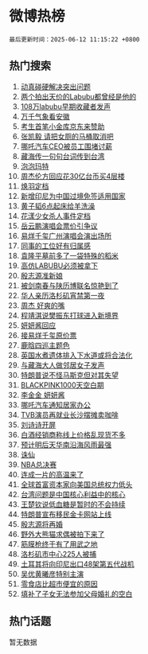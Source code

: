 # 微博热榜

`最后更新时间：2025-06-12 11:15:22 +0800`

## 热门搜索

1. [动真碰硬解决突出问题](https://m.weibo.cn/search?containerid=100103type%3D1%26t%3D10%26q%3D%23%E5%8A%A8%E7%9C%9F%E7%A2%B0%E7%A1%AC%E8%A7%A3%E5%86%B3%E7%AA%81%E5%87%BA%E9%97%AE%E9%A2%98%23&stream_entry_id=51&isnewpage=1&extparam=seat%3D1%26dgr%3D0%26filter_type%3Drealtimehot%26stream_entry_id%3D51%26c_type%3D51%26pos%3D0%26cate%3D10103%26q%3D%2523%25E5%258A%25A8%25E7%259C%259F%25E7%25A2%25B0%25E7%25A1%25AC%25E8%25A7%25A3%25E5%2586%25B3%25E7%25AA%2581%25E5%2587%25BA%25E9%2597%25AE%25E9%25A2%2598%2523%26display_time%3D1749698121%26pre_seqid%3D17496981211720056606)
1. [两个拍出天价的Labubu都曾经是他的](https://m.weibo.cn/search?containerid=100103type%3D1%26t%3D10%26q%3D%23%E4%B8%A4%E4%B8%AA%E6%8B%8D%E5%87%BA%E5%A4%A9%E4%BB%B7%E7%9A%84Labubu%E9%83%BD%E6%9B%BE%E7%BB%8F%E6%98%AF%E4%BB%96%E7%9A%84%23&stream_entry_id=31&isnewpage=1&extparam=seat%3D1%26dgr%3D0%26filter_type%3Drealtimehot%26c_type%3D31%26flag%3D2%26lcate%3D5001%26stream_entry_id%3D31%26pos%3D0%26realpos%3D1%26band_rank%3D1%26cate%3D5001%26q%3D%2523%25E4%25B8%25A4%25E4%25B8%25AA%25E6%258B%258D%25E5%2587%25BA%25E5%25A4%25A9%25E4%25BB%25B7%25E7%259A%2584Labubu%25E9%2583%25BD%25E6%259B%25BE%25E7%25BB%258F%25E6%2598%25AF%25E4%25BB%2596%25E7%259A%2584%2523%26display_time%3D1749698121%26pre_seqid%3D17496981211720056606)
1. [108万labubu早期收藏者发声](https://m.weibo.cn/search?containerid=100103type%3D1%26t%3D10%26q%3D%23108%E4%B8%87labubu%E6%97%A9%E6%9C%9F%E6%94%B6%E8%97%8F%E8%80%85%E5%8F%91%E5%A3%B0%23&stream_entry_id=31&isnewpage=1&extparam=seat%3D1%26dgr%3D0%26filter_type%3Drealtimehot%26c_type%3D31%26flag%3D0%26lcate%3D5001%26stream_entry_id%3D31%26pos%3D1%26realpos%3D2%26band_rank%3D2%26cate%3D5001%26q%3D%2523108%25E4%25B8%2587labubu%25E6%2597%25A9%25E6%259C%259F%25E6%2594%25B6%25E8%2597%258F%25E8%2580%2585%25E5%258F%2591%25E5%25A3%25B0%2523%26display_time%3D1749698121%26pre_seqid%3D17496981211720056606)
1. [万千气象看安徽](https://m.weibo.cn/search?containerid=100103type%3D1%26t%3D10%26q%3D%23%E4%B8%87%E5%8D%83%E6%B0%94%E8%B1%A1%E7%9C%8B%E5%AE%89%E5%BE%BD%23&stream_entry_id=31&isnewpage=1&extparam=seat%3D1%26dgr%3D0%26filter_type%3Drealtimehot%26c_type%3D31%26flag%3D0%26lcate%3D5001%26stream_entry_id%3D31%26pos%3D2%26realpos%3D3%26band_rank%3D3%26cate%3D5001%26q%3D%2523%25E4%25B8%2587%25E5%258D%2583%25E6%25B0%2594%25E8%25B1%25A1%25E7%259C%258B%25E5%25AE%2589%25E5%25BE%25BD%2523%26display_time%3D1749698121%26pre_seqid%3D17496981211720056606)
1. [考生首笔小金库京东来赞助](https://m.weibo.cn/search?containerid=100103type%3D1%26t%3D10%26q%3D%23%E8%80%83%E7%94%9F%E9%A6%96%E7%AC%94%E5%B0%8F%E9%87%91%E5%BA%93%E4%BA%AC%E4%B8%9C%E6%9D%A5%E8%B5%9E%E5%8A%A9%23&stream_entry_id=31&isnewpage=1&extparam=seat%3D1%26is_ad_pos%3D1%26filter_type%3Drealtimehot%26adid%3D289640%26pos%3D3%26cate%3D5001%26lcate%3D5001%26stream_entry_id%3D31%26dgr%3D0%26c_type%3D31%26band_rank%3D4%26topic_ad%3D1%26q%3D%2523%25E8%2580%2583%25E7%2594%259F%25E9%25A6%2596%25E7%25AC%2594%25E5%25B0%258F%25E9%2587%2591%25E5%25BA%2593%25E4%25BA%25AC%25E4%25B8%259C%25E6%259D%25A5%25E8%25B5%259E%25E5%258A%25A9%2523%26display_time%3D1749698121%26pre_seqid%3D17496981211720056606)
1. [张凯毅 请把女厕的马桶取消吧](https://m.weibo.cn/search?containerid=100103type%3D1%26t%3D10%26q%3D%E5%BC%A0%E5%87%AF%E6%AF%85+%E8%AF%B7%E6%8A%8A%E5%A5%B3%E5%8E%95%E7%9A%84%E9%A9%AC%E6%A1%B6%E5%8F%96%E6%B6%88%E5%90%A7&stream_entry_id=31&isnewpage=1&extparam=seat%3D1%26dgr%3D0%26filter_type%3Drealtimehot%26c_type%3D31%26flag%3D1%26lcate%3D5001%26stream_entry_id%3D31%26pos%3D4%26realpos%3D4%26band_rank%3D4%26cate%3D5001%26q%3D%25E5%25BC%25A0%25E5%2587%25AF%25E6%25AF%2585%2520%25E8%25AF%25B7%25E6%258A%258A%25E5%25A5%25B3%25E5%258E%2595%25E7%259A%2584%25E9%25A9%25AC%25E6%25A1%25B6%25E5%258F%2596%25E6%25B6%2588%25E5%2590%25A7%26display_time%3D1749698121%26pre_seqid%3D17496981211720056606)
1. [哪吒汽车CEO被员工围堵讨薪](https://m.weibo.cn/search?containerid=100103type%3D1%26t%3D10%26q%3D%23%E5%93%AA%E5%90%92%E6%B1%BD%E8%BD%A6CEO%E8%A2%AB%E5%91%98%E5%B7%A5%E5%9B%B4%E5%A0%B5%E8%AE%A8%E8%96%AA%23&stream_entry_id=31&isnewpage=1&extparam=seat%3D1%26dgr%3D0%26filter_type%3Drealtimehot%26c_type%3D31%26flag%3D1%26lcate%3D5001%26stream_entry_id%3D31%26pos%3D5%26realpos%3D5%26band_rank%3D5%26cate%3D5001%26q%3D%2523%25E5%2593%25AA%25E5%2590%2592%25E6%25B1%25BD%25E8%25BD%25A6CEO%25E8%25A2%25AB%25E5%2591%2598%25E5%25B7%25A5%25E5%259B%25B4%25E5%25A0%25B5%25E8%25AE%25A8%25E8%2596%25AA%2523%26display_time%3D1749698121%26pre_seqid%3D17496981211720056606)
1. [藏海传一句句台词传到台湾](https://m.weibo.cn/search?containerid=100103type%3D1%26t%3D10%26q%3D%23%E8%97%8F%E6%B5%B7%E4%BC%A0%E4%B8%80%E5%8F%A5%E5%8F%A5%E5%8F%B0%E8%AF%8D%E4%BC%A0%E5%88%B0%E5%8F%B0%E6%B9%BE%23&stream_entry_id=31&isnewpage=1&extparam=seat%3D1%26dgr%3D0%26filter_type%3Drealtimehot%26c_type%3D31%26flag%3D1%26lcate%3D5001%26stream_entry_id%3D31%26pos%3D6%26realpos%3D6%26band_rank%3D6%26cate%3D5001%26q%3D%2523%25E8%2597%258F%25E6%25B5%25B7%25E4%25BC%25A0%25E4%25B8%2580%25E5%258F%25A5%25E5%258F%25A5%25E5%258F%25B0%25E8%25AF%258D%25E4%25BC%25A0%25E5%2588%25B0%25E5%258F%25B0%25E6%25B9%25BE%2523%26display_time%3D1749698121%26pre_seqid%3D17496981211720056606)
1. [泡泡玛特](https://m.weibo.cn/search?containerid=100103type%3D1%26t%3D10%26q%3D%E6%B3%A1%E6%B3%A1%E7%8E%9B%E7%89%B9&stream_entry_id=31&isnewpage=1&extparam=seat%3D1%26dgr%3D0%26filter_type%3Drealtimehot%26c_type%3D31%26flag%3D1%26lcate%3D5001%26stream_entry_id%3D31%26pos%3D7%26realpos%3D7%26band_rank%3D7%26cate%3D5001%26q%3D%25E6%25B3%25A1%25E6%25B3%25A1%25E7%258E%259B%25E7%2589%25B9%26display_time%3D1749698121%26pre_seqid%3D17496981211720056606)
1. [周杰伦方回应花30亿台币买4层楼](https://m.weibo.cn/search?containerid=100103type%3D1%26t%3D10%26q%3D%23%E5%91%A8%E6%9D%B0%E4%BC%A6%E6%96%B9%E5%9B%9E%E5%BA%94%E8%8A%B130%E4%BA%BF%E5%8F%B0%E5%B8%81%E4%B9%B04%E5%B1%82%E6%A5%BC%23&stream_entry_id=31&isnewpage=1&extparam=seat%3D1%26dgr%3D0%26filter_type%3Drealtimehot%26c_type%3D31%26flag%3D1%26lcate%3D5001%26stream_entry_id%3D31%26pos%3D8%26realpos%3D8%26band_rank%3D8%26cate%3D5001%26q%3D%2523%25E5%2591%25A8%25E6%259D%25B0%25E4%25BC%25A6%25E6%2596%25B9%25E5%259B%259E%25E5%25BA%2594%25E8%258A%25B130%25E4%25BA%25BF%25E5%258F%25B0%25E5%25B8%2581%25E4%25B9%25B04%25E5%25B1%2582%25E6%25A5%25BC%2523%26display_time%3D1749698121%26pre_seqid%3D17496981211720056606)
1. [焕羽定档](https://m.weibo.cn/search?containerid=100103type%3D1%26t%3D10%26q%3D%23%E7%84%95%E7%BE%BD%E5%AE%9A%E6%A1%A3%23&stream_entry_id=31&isnewpage=1&extparam=seat%3D1%26dgr%3D0%26filter_type%3Drealtimehot%26c_type%3D31%26flag%3D1%26lcate%3D5001%26stream_entry_id%3D31%26pos%3D9%26realpos%3D9%26band_rank%3D9%26cate%3D5001%26q%3D%2523%25E7%2584%2595%25E7%25BE%25BD%25E5%25AE%259A%25E6%25A1%25A3%2523%26display_time%3D1749698121%26pre_seqid%3D17496981211720056606)
1. [新增印尼为中国过境免签适用国家](https://m.weibo.cn/search?containerid=100103type%3D1%26t%3D10%26q%3D%23%E6%96%B0%E5%A2%9E%E5%8D%B0%E5%B0%BC%E4%B8%BA%E4%B8%AD%E5%9B%BD%E8%BF%87%E5%A2%83%E5%85%8D%E7%AD%BE%E9%80%82%E7%94%A8%E5%9B%BD%E5%AE%B6%23&stream_entry_id=31&isnewpage=1&extparam=seat%3D1%26dgr%3D0%26filter_type%3Drealtimehot%26c_type%3D31%26flag%3D1%26lcate%3D5001%26stream_entry_id%3D31%26pos%3D10%26realpos%3D10%26band_rank%3D10%26cate%3D5001%26q%3D%2523%25E6%2596%25B0%25E5%25A2%259E%25E5%258D%25B0%25E5%25B0%25BC%25E4%25B8%25BA%25E4%25B8%25AD%25E5%259B%25BD%25E8%25BF%2587%25E5%25A2%2583%25E5%2585%258D%25E7%25AD%25BE%25E9%2580%2582%25E7%2594%25A8%25E5%259B%25BD%25E5%25AE%25B6%2523%26display_time%3D1749698121%26pre_seqid%3D17496981211720056606)
1. [黄子韬6点起床给羊洗澡](https://m.weibo.cn/search?containerid=100103type%3D1%26t%3D10%26q%3D%23%E9%BB%84%E5%AD%90%E9%9F%AC6%E7%82%B9%E8%B5%B7%E5%BA%8A%E7%BB%99%E7%BE%8A%E6%B4%97%E6%BE%A1%23&stream_entry_id=31&isnewpage=1&extparam=seat%3D1%26dgr%3D0%26filter_type%3Drealtimehot%26c_type%3D31%26flag%3D1%26lcate%3D5001%26stream_entry_id%3D31%26pos%3D11%26realpos%3D11%26band_rank%3D11%26cate%3D5001%26q%3D%2523%25E9%25BB%2584%25E5%25AD%2590%25E9%259F%25AC6%25E7%2582%25B9%25E8%25B5%25B7%25E5%25BA%258A%25E7%25BB%2599%25E7%25BE%258A%25E6%25B4%2597%25E6%25BE%25A1%2523%26display_time%3D1749698121%26pre_seqid%3D17496981211720056606)
1. [花漾少女杀人事件定档](https://m.weibo.cn/search?containerid=100103type%3D1%26t%3D10%26q%3D%23%E8%8A%B1%E6%BC%BE%E5%B0%91%E5%A5%B3%E6%9D%80%E4%BA%BA%E4%BA%8B%E4%BB%B6%E5%AE%9A%E6%A1%A3%23&stream_entry_id=31&isnewpage=1&extparam=seat%3D1%26dgr%3D0%26filter_type%3Drealtimehot%26c_type%3D31%26flag%3D1%26lcate%3D5001%26stream_entry_id%3D31%26pos%3D12%26realpos%3D12%26band_rank%3D12%26cate%3D5001%26q%3D%2523%25E8%258A%25B1%25E6%25BC%25BE%25E5%25B0%2591%25E5%25A5%25B3%25E6%259D%2580%25E4%25BA%25BA%25E4%25BA%258B%25E4%25BB%25B6%25E5%25AE%259A%25E6%25A1%25A3%2523%26display_time%3D1749698121%26pre_seqid%3D17496981211720056606)
1. [岳云鹏演唱会票价引争议](https://m.weibo.cn/search?containerid=100103type%3D1%26t%3D10%26q%3D%23%E5%B2%B3%E4%BA%91%E9%B9%8F%E6%BC%94%E5%94%B1%E4%BC%9A%E7%A5%A8%E4%BB%B7%E5%BC%95%E4%BA%89%E8%AE%AE%23&stream_entry_id=31&isnewpage=1&extparam=seat%3D1%26dgr%3D0%26filter_type%3Drealtimehot%26c_type%3D31%26flag%3D0%26lcate%3D5001%26stream_entry_id%3D31%26pos%3D13%26realpos%3D13%26band_rank%3D13%26cate%3D5001%26q%3D%2523%25E5%25B2%25B3%25E4%25BA%2591%25E9%25B9%258F%25E6%25BC%2594%25E5%2594%25B1%25E4%25BC%259A%25E7%25A5%25A8%25E4%25BB%25B7%25E5%25BC%2595%25E4%25BA%2589%25E8%25AE%25AE%2523%26display_time%3D1749698121%26pre_seqid%3D17496981211720056606)
1. [易烊千玺广州演唱会演出场所](https://m.weibo.cn/search?containerid=100103type%3D1%26t%3D10%26q%3D%23%E6%98%93%E7%83%8A%E5%8D%83%E7%8E%BA%E5%B9%BF%E5%B7%9E%E6%BC%94%E5%94%B1%E4%BC%9A%E6%BC%94%E5%87%BA%E5%9C%BA%E6%89%80%23&stream_entry_id=31&isnewpage=1&extparam=seat%3D1%26dgr%3D0%26filter_type%3Drealtimehot%26c_type%3D31%26flag%3D1%26lcate%3D5001%26stream_entry_id%3D31%26pos%3D14%26realpos%3D14%26band_rank%3D14%26cate%3D5001%26q%3D%2523%25E6%2598%2593%25E7%2583%258A%25E5%258D%2583%25E7%258E%25BA%25E5%25B9%25BF%25E5%25B7%259E%25E6%25BC%2594%25E5%2594%25B1%25E4%25BC%259A%25E6%25BC%2594%25E5%2587%25BA%25E5%259C%25BA%25E6%2589%2580%2523%26display_time%3D1749698121%26pre_seqid%3D17496981211720056606)
1. [同事的工位好有归属感](https://m.weibo.cn/search?containerid=100103type%3D1%26t%3D10%26q%3D%E5%90%8C%E4%BA%8B%E7%9A%84%E5%B7%A5%E4%BD%8D%E5%A5%BD%E6%9C%89%E5%BD%92%E5%B1%9E%E6%84%9F&stream_entry_id=31&isnewpage=1&extparam=seat%3D1%26dgr%3D0%26filter_type%3Drealtimehot%26c_type%3D31%26flag%3D0%26lcate%3D5001%26stream_entry_id%3D31%26pos%3D15%26realpos%3D15%26band_rank%3D15%26cate%3D5001%26q%3D%25E5%2590%258C%25E4%25BA%258B%25E7%259A%2584%25E5%25B7%25A5%25E4%25BD%258D%25E5%25A5%25BD%25E6%259C%2589%25E5%25BD%2592%25E5%25B1%259E%25E6%2584%259F%26display_time%3D1749698121%26pre_seqid%3D17496981211720056606)
1. [袁隆平墓前多了一袋特殊的稻米](https://m.weibo.cn/search?containerid=100103type%3D1%26t%3D10%26q%3D%23%E8%A2%81%E9%9A%86%E5%B9%B3%E5%A2%93%E5%89%8D%E5%A4%9A%E4%BA%86%E4%B8%80%E8%A2%8B%E7%89%B9%E6%AE%8A%E7%9A%84%E7%A8%BB%E7%B1%B3%23&stream_entry_id=31&isnewpage=1&extparam=seat%3D1%26dgr%3D0%26filter_type%3Drealtimehot%26c_type%3D31%26flag%3D0%26lcate%3D5001%26stream_entry_id%3D31%26pos%3D16%26realpos%3D16%26band_rank%3D16%26cate%3D5001%26q%3D%2523%25E8%25A2%2581%25E9%259A%2586%25E5%25B9%25B3%25E5%25A2%2593%25E5%2589%258D%25E5%25A4%259A%25E4%25BA%2586%25E4%25B8%2580%25E8%25A2%258B%25E7%2589%25B9%25E6%25AE%258A%25E7%259A%2584%25E7%25A8%25BB%25E7%25B1%25B3%2523%26display_time%3D1749698121%26pre_seqid%3D17496981211720056606)
1. [高仿LABUBU必须被拿下](https://m.weibo.cn/search?containerid=100103type%3D1%26t%3D10%26q%3D%23%E9%AB%98%E4%BB%BFLABUBU%E5%BF%85%E9%A1%BB%E8%A2%AB%E6%8B%BF%E4%B8%8B%23&stream_entry_id=31&isnewpage=1&extparam=seat%3D1%26dgr%3D0%26filter_type%3Drealtimehot%26c_type%3D31%26flag%3D1%26lcate%3D5001%26stream_entry_id%3D31%26pos%3D17%26realpos%3D17%26band_rank%3D17%26cate%3D5001%26q%3D%2523%25E9%25AB%2598%25E4%25BB%25BFLABUBU%25E5%25BF%2585%25E9%25A1%25BB%25E8%25A2%25AB%25E6%258B%25BF%25E4%25B8%258B%2523%26display_time%3D1749698121%26pre_seqid%3D17496981211720056606)
1. [殷志源准新娘](https://m.weibo.cn/search?containerid=100103type%3D1%26t%3D10%26q%3D%23%E6%AE%B7%E5%BF%97%E6%BA%90%E5%87%86%E6%96%B0%E5%A8%98%23&stream_entry_id=31&isnewpage=1&extparam=seat%3D1%26dgr%3D0%26filter_type%3Drealtimehot%26c_type%3D31%26flag%3D1%26lcate%3D5001%26stream_entry_id%3D31%26pos%3D18%26realpos%3D18%26band_rank%3D18%26cate%3D5001%26q%3D%2523%25E6%25AE%25B7%25E5%25BF%2597%25E6%25BA%2590%25E5%2587%2586%25E6%2596%25B0%25E5%25A8%2598%2523%26display_time%3D1749698121%26pre_seqid%3D17496981211720056606)
1. [被剑南春与陕历博联名惊艳到了](https://m.weibo.cn/search?containerid=100103type%3D1%26t%3D10%26q%3D%23%E8%A2%AB%E5%89%91%E5%8D%97%E6%98%A5%E4%B8%8E%E9%99%95%E5%8E%86%E5%8D%9A%E8%81%94%E5%90%8D%E6%83%8A%E8%89%B3%E5%88%B0%E4%BA%86%23&stream_entry_id=31&isnewpage=1&extparam=seat%3D1%26dgr%3D0%26filter_type%3Drealtimehot%26c_type%3D31%26flag%3D1%26lcate%3D5001%26stream_entry_id%3D31%26pos%3D19%26realpos%3D19%26band_rank%3D19%26cate%3D5001%26q%3D%2523%25E8%25A2%25AB%25E5%2589%2591%25E5%258D%2597%25E6%2598%25A5%25E4%25B8%258E%25E9%2599%2595%25E5%258E%2586%25E5%258D%259A%25E8%2581%2594%25E5%2590%258D%25E6%2583%258A%25E8%2589%25B3%25E5%2588%25B0%25E4%25BA%2586%2523%26display_time%3D1749698121%26pre_seqid%3D17496981211720056606)
1. [华人亲历洛杉矶宵禁第一夜](https://m.weibo.cn/search?containerid=100103type%3D1%26t%3D10%26q%3D%23%E5%8D%8E%E4%BA%BA%E4%BA%B2%E5%8E%86%E6%B4%9B%E6%9D%89%E7%9F%B6%E5%AE%B5%E7%A6%81%E7%AC%AC%E4%B8%80%E5%A4%9C%23&stream_entry_id=31&isnewpage=1&extparam=seat%3D1%26dgr%3D0%26filter_type%3Drealtimehot%26c_type%3D31%26flag%3D1%26lcate%3D5001%26stream_entry_id%3D31%26pos%3D20%26realpos%3D20%26band_rank%3D20%26cate%3D5001%26q%3D%2523%25E5%258D%258E%25E4%25BA%25BA%25E4%25BA%25B2%25E5%258E%2586%25E6%25B4%259B%25E6%259D%2589%25E7%259F%25B6%25E5%25AE%25B5%25E7%25A6%2581%25E7%25AC%25AC%25E4%25B8%2580%25E5%25A4%259C%2523%26display_time%3D1749698121%26pre_seqid%3D17496981211720056606)
1. [周杰 好爽的嘴](https://m.weibo.cn/search?containerid=100103type%3D1%26t%3D10%26q%3D%E5%91%A8%E6%9D%B0+%E5%A5%BD%E7%88%BD%E7%9A%84%E5%98%B4&stream_entry_id=31&isnewpage=1&extparam=seat%3D1%26dgr%3D0%26filter_type%3Drealtimehot%26c_type%3D31%26flag%3D0%26lcate%3D5001%26stream_entry_id%3D31%26pos%3D21%26realpos%3D21%26band_rank%3D21%26cate%3D5001%26q%3D%25E5%2591%25A8%25E6%259D%25B0%2520%25E5%25A5%25BD%25E7%2588%25BD%25E7%259A%2584%25E5%2598%25B4%26display_time%3D1749698121%26pre_seqid%3D17496981211720056606)
1. [程靖淇说樊振东打球进入新境界](https://m.weibo.cn/search?containerid=100103type%3D1%26t%3D10%26q%3D%23%E7%A8%8B%E9%9D%96%E6%B7%87%E8%AF%B4%E6%A8%8A%E6%8C%AF%E4%B8%9C%E6%89%93%E7%90%83%E8%BF%9B%E5%85%A5%E6%96%B0%E5%A2%83%E7%95%8C%23&stream_entry_id=31&isnewpage=1&extparam=seat%3D1%26dgr%3D0%26filter_type%3Drealtimehot%26c_type%3D31%26flag%3D1%26lcate%3D5001%26stream_entry_id%3D31%26pos%3D22%26realpos%3D22%26band_rank%3D22%26cate%3D5001%26q%3D%2523%25E7%25A8%258B%25E9%259D%2596%25E6%25B7%2587%25E8%25AF%25B4%25E6%25A8%258A%25E6%258C%25AF%25E4%25B8%259C%25E6%2589%2593%25E7%2590%2583%25E8%25BF%259B%25E5%2585%25A5%25E6%2596%25B0%25E5%25A2%2583%25E7%2595%258C%2523%26display_time%3D1749698121%26pre_seqid%3D17496981211720056606)
1. [妍妍酱回应](https://m.weibo.cn/search?containerid=100103type%3D1%26t%3D10%26q%3D%23%E5%A6%8D%E5%A6%8D%E9%85%B1%E5%9B%9E%E5%BA%94%23&stream_entry_id=31&isnewpage=1&extparam=seat%3D1%26dgr%3D0%26filter_type%3Drealtimehot%26c_type%3D31%26flag%3D1%26lcate%3D5001%26stream_entry_id%3D31%26pos%3D23%26realpos%3D23%26band_rank%3D23%26cate%3D5001%26q%3D%2523%25E5%25A6%258D%25E5%25A6%258D%25E9%2585%25B1%25E5%259B%259E%25E5%25BA%2594%2523%26display_time%3D1749698121%26pre_seqid%3D17496981211720056606)
1. [接易烊千玺原价票](https://m.weibo.cn/search?containerid=100103type%3D1%26t%3D10%26q%3D%E6%8E%A5%E6%98%93%E7%83%8A%E5%8D%83%E7%8E%BA%E5%8E%9F%E4%BB%B7%E7%A5%A8&stream_entry_id=31&isnewpage=1&extparam=seat%3D1%26dgr%3D0%26filter_type%3Drealtimehot%26c_type%3D31%26flag%3D1%26lcate%3D5001%26stream_entry_id%3D31%26pos%3D24%26realpos%3D24%26band_rank%3D24%26cate%3D5001%26q%3D%25E6%258E%25A5%25E6%2598%2593%25E7%2583%258A%25E5%258D%2583%25E7%258E%25BA%25E5%258E%259F%25E4%25BB%25B7%25E7%25A5%25A8%26display_time%3D1749698121%26pre_seqid%3D17496981211720056606)
1. [鹿晗四巡主题色](https://m.weibo.cn/search?containerid=100103type%3D1%26t%3D10%26q%3D%23%E9%B9%BF%E6%99%97%E5%9B%9B%E5%B7%A1%E4%B8%BB%E9%A2%98%E8%89%B2%23&stream_entry_id=31&isnewpage=1&extparam=seat%3D1%26dgr%3D0%26filter_type%3Drealtimehot%26c_type%3D31%26flag%3D1%26lcate%3D5001%26stream_entry_id%3D31%26pos%3D25%26realpos%3D25%26band_rank%3D25%26cate%3D5001%26q%3D%2523%25E9%25B9%25BF%25E6%2599%2597%25E5%259B%259B%25E5%25B7%25A1%25E4%25B8%25BB%25E9%25A2%2598%25E8%2589%25B2%2523%26display_time%3D1749698121%26pre_seqid%3D17496981211720056606)
1. [英国水煮遗体排入下水道或将合法化](https://m.weibo.cn/search?containerid=100103type%3D1%26t%3D10%26q%3D%23%E8%8B%B1%E5%9B%BD%E6%B0%B4%E7%85%AE%E9%81%97%E4%BD%93%E6%8E%92%E5%85%A5%E4%B8%8B%E6%B0%B4%E9%81%93%E6%88%96%E5%B0%86%E5%90%88%E6%B3%95%E5%8C%96%23&stream_entry_id=31&isnewpage=1&extparam=seat%3D1%26dgr%3D0%26filter_type%3Drealtimehot%26c_type%3D31%26flag%3D0%26lcate%3D5001%26stream_entry_id%3D31%26pos%3D26%26realpos%3D26%26band_rank%3D26%26cate%3D5001%26q%3D%2523%25E8%258B%25B1%25E5%259B%25BD%25E6%25B0%25B4%25E7%2585%25AE%25E9%2581%2597%25E4%25BD%2593%25E6%258E%2592%25E5%2585%25A5%25E4%25B8%258B%25E6%25B0%25B4%25E9%2581%2593%25E6%2588%2596%25E5%25B0%2586%25E5%2590%2588%25E6%25B3%2595%25E5%258C%2596%2523%26display_time%3D1749698121%26pre_seqid%3D17496981211720056606)
1. [与藏海大人做邻居女子发声](https://m.weibo.cn/search?containerid=100103type%3D1%26t%3D10%26q%3D%23%E4%B8%8E%E8%97%8F%E6%B5%B7%E5%A4%A7%E4%BA%BA%E5%81%9A%E9%82%BB%E5%B1%85%E5%A5%B3%E5%AD%90%E5%8F%91%E5%A3%B0%23&stream_entry_id=31&isnewpage=1&extparam=seat%3D1%26dgr%3D0%26filter_type%3Drealtimehot%26c_type%3D31%26flag%3D1%26lcate%3D5001%26stream_entry_id%3D31%26pos%3D27%26realpos%3D27%26band_rank%3D27%26cate%3D5001%26q%3D%2523%25E4%25B8%258E%25E8%2597%258F%25E6%25B5%25B7%25E5%25A4%25A7%25E4%25BA%25BA%25E5%2581%259A%25E9%2582%25BB%25E5%25B1%2585%25E5%25A5%25B3%25E5%25AD%2590%25E5%258F%2591%25E5%25A3%25B0%2523%26display_time%3D1749698121%26pre_seqid%3D17496981211720056606)
1. [特朗普说不怪马斯克但对其失望](https://m.weibo.cn/search?containerid=100103type%3D1%26t%3D10%26q%3D%23%E7%89%B9%E6%9C%97%E6%99%AE%E8%AF%B4%E4%B8%8D%E6%80%AA%E9%A9%AC%E6%96%AF%E5%85%8B%E4%BD%86%E5%AF%B9%E5%85%B6%E5%A4%B1%E6%9C%9B%23&stream_entry_id=31&isnewpage=1&extparam=seat%3D1%26dgr%3D0%26filter_type%3Drealtimehot%26c_type%3D31%26flag%3D0%26lcate%3D5001%26stream_entry_id%3D31%26pos%3D28%26realpos%3D28%26band_rank%3D28%26cate%3D5001%26q%3D%2523%25E7%2589%25B9%25E6%259C%2597%25E6%2599%25AE%25E8%25AF%25B4%25E4%25B8%258D%25E6%2580%25AA%25E9%25A9%25AC%25E6%2596%25AF%25E5%2585%258B%25E4%25BD%2586%25E5%25AF%25B9%25E5%2585%25B6%25E5%25A4%25B1%25E6%259C%259B%2523%26display_time%3D1749698121%26pre_seqid%3D17496981211720056606)
1. [BLACKPINK1000天空白期](https://m.weibo.cn/search?containerid=100103type%3D1%26t%3D10%26q%3D%23BLACKPINK1000%E5%A4%A9%E7%A9%BA%E7%99%BD%E6%9C%9F%23&stream_entry_id=31&isnewpage=1&extparam=seat%3D1%26dgr%3D0%26filter_type%3Drealtimehot%26c_type%3D31%26flag%3D1%26lcate%3D5001%26stream_entry_id%3D31%26pos%3D29%26realpos%3D29%26band_rank%3D29%26cate%3D5001%26q%3D%2523BLACKPINK1000%25E5%25A4%25A9%25E7%25A9%25BA%25E7%2599%25BD%25E6%259C%259F%2523%26display_time%3D1749698121%26pre_seqid%3D17496981211720056606)
1. [李金金 妍妍酱](https://m.weibo.cn/search?containerid=100103type%3D1%26t%3D10%26q%3D%E6%9D%8E%E9%87%91%E9%87%91+%E5%A6%8D%E5%A6%8D%E9%85%B1&stream_entry_id=31&isnewpage=1&extparam=seat%3D1%26dgr%3D0%26filter_type%3Drealtimehot%26c_type%3D31%26flag%3D1%26lcate%3D5001%26stream_entry_id%3D31%26pos%3D30%26realpos%3D30%26band_rank%3D30%26cate%3D5001%26q%3D%25E6%259D%258E%25E9%2587%2591%25E9%2587%2591%2520%25E5%25A6%258D%25E5%25A6%258D%25E9%2585%25B1%26display_time%3D1749698121%26pre_seqid%3D17496981211720056606)
1. [哪吒汽车通知居家办公](https://m.weibo.cn/search?containerid=100103type%3D1%26t%3D10%26q%3D%23%E5%93%AA%E5%90%92%E6%B1%BD%E8%BD%A6%E9%80%9A%E7%9F%A5%E5%B1%85%E5%AE%B6%E5%8A%9E%E5%85%AC%23&stream_entry_id=31&isnewpage=1&extparam=seat%3D1%26dgr%3D0%26filter_type%3Drealtimehot%26c_type%3D31%26flag%3D1%26lcate%3D5001%26stream_entry_id%3D31%26pos%3D31%26realpos%3D31%26band_rank%3D31%26cate%3D5001%26q%3D%2523%25E5%2593%25AA%25E5%2590%2592%25E6%25B1%25BD%25E8%25BD%25A6%25E9%2580%259A%25E7%259F%25A5%25E5%25B1%2585%25E5%25AE%25B6%25E5%258A%259E%25E5%2585%25AC%2523%26display_time%3D1749698121%26pre_seqid%3D17496981211720056606)
1. [TVB演员再就业长沙摆摊卖咖啡](https://m.weibo.cn/search?containerid=100103type%3D1%26t%3D10%26q%3D%23TVB%E6%BC%94%E5%91%98%E5%86%8D%E5%B0%B1%E4%B8%9A%E9%95%BF%E6%B2%99%E6%91%86%E6%91%8A%E5%8D%96%E5%92%96%E5%95%A1%23&stream_entry_id=31&isnewpage=1&extparam=seat%3D1%26dgr%3D0%26filter_type%3Drealtimehot%26c_type%3D31%26flag%3D0%26lcate%3D5001%26stream_entry_id%3D31%26pos%3D32%26realpos%3D32%26band_rank%3D32%26cate%3D5001%26q%3D%2523TVB%25E6%25BC%2594%25E5%2591%2598%25E5%2586%258D%25E5%25B0%25B1%25E4%25B8%259A%25E9%2595%25BF%25E6%25B2%2599%25E6%2591%2586%25E6%2591%258A%25E5%258D%2596%25E5%2592%2596%25E5%2595%25A1%2523%26display_time%3D1749698121%26pre_seqid%3D17496981211720056606)
1. [刘诗诗开屏](https://m.weibo.cn/search?containerid=100103type%3D1%26t%3D10%26q%3D%E5%88%98%E8%AF%97%E8%AF%97%E5%BC%80%E5%B1%8F&stream_entry_id=31&isnewpage=1&extparam=seat%3D1%26dgr%3D0%26filter_type%3Drealtimehot%26c_type%3D31%26flag%3D1%26lcate%3D5001%26stream_entry_id%3D31%26pos%3D33%26realpos%3D33%26band_rank%3D33%26cate%3D5001%26q%3D%25E5%2588%2598%25E8%25AF%2597%25E8%25AF%2597%25E5%25BC%2580%25E5%25B1%258F%26display_time%3D1749698121%26pre_seqid%3D17496981211720056606)
1. [白酒经销商称线上价格乱现货不多](https://m.weibo.cn/search?containerid=100103type%3D1%26t%3D10%26q%3D%23%E7%99%BD%E9%85%92%E7%BB%8F%E9%94%80%E5%95%86%E7%A7%B0%E7%BA%BF%E4%B8%8A%E4%BB%B7%E6%A0%BC%E4%B9%B1%E7%8E%B0%E8%B4%A7%E4%B8%8D%E5%A4%9A%23&stream_entry_id=31&isnewpage=1&extparam=seat%3D1%26dgr%3D0%26filter_type%3Drealtimehot%26c_type%3D31%26flag%3D1%26lcate%3D5001%26stream_entry_id%3D31%26pos%3D34%26realpos%3D34%26band_rank%3D34%26cate%3D5001%26q%3D%2523%25E7%2599%25BD%25E9%2585%2592%25E7%25BB%258F%25E9%2594%2580%25E5%2595%2586%25E7%25A7%25B0%25E7%25BA%25BF%25E4%25B8%258A%25E4%25BB%25B7%25E6%25A0%25BC%25E4%25B9%25B1%25E7%258E%25B0%25E8%25B4%25A7%25E4%25B8%258D%25E5%25A4%259A%2523%26display_time%3D1749698121%26pre_seqid%3D17496981211720056606)
1. [预计明后天华南沿海风雨最强](https://m.weibo.cn/search?containerid=100103type%3D1%26t%3D10%26q%3D%23%E9%A2%84%E8%AE%A1%E6%98%8E%E5%90%8E%E5%A4%A9%E5%8D%8E%E5%8D%97%E6%B2%BF%E6%B5%B7%E9%A3%8E%E9%9B%A8%E6%9C%80%E5%BC%BA%23&stream_entry_id=31&isnewpage=1&extparam=seat%3D1%26dgr%3D0%26filter_type%3Drealtimehot%26c_type%3D31%26flag%3D1%26lcate%3D5001%26stream_entry_id%3D31%26pos%3D35%26realpos%3D35%26band_rank%3D35%26cate%3D5001%26q%3D%2523%25E9%25A2%2584%25E8%25AE%25A1%25E6%2598%258E%25E5%2590%258E%25E5%25A4%25A9%25E5%258D%258E%25E5%258D%2597%25E6%25B2%25BF%25E6%25B5%25B7%25E9%25A3%258E%25E9%259B%25A8%25E6%259C%2580%25E5%25BC%25BA%2523%26display_time%3D1749698121%26pre_seqid%3D17496981211720056606)
1. [诛仙](https://m.weibo.cn/search?containerid=100103type%3D1%26t%3D10%26q%3D%E8%AF%9B%E4%BB%99&stream_entry_id=31&isnewpage=1&extparam=seat%3D1%26dgr%3D0%26filter_type%3Drealtimehot%26c_type%3D31%26flag%3D1%26lcate%3D5001%26stream_entry_id%3D31%26pos%3D36%26realpos%3D36%26band_rank%3D36%26cate%3D5001%26q%3D%25E8%25AF%259B%25E4%25BB%2599%26display_time%3D1749698121%26pre_seqid%3D17496981211720056606)
1. [NBA总决赛](https://m.weibo.cn/search?containerid=100103type%3D1%26t%3D10%26q%3D%23NBA%E6%80%BB%E5%86%B3%E8%B5%9B%23&stream_entry_id=31&isnewpage=1&extparam=seat%3D1%26dgr%3D0%26filter_type%3Drealtimehot%26c_type%3D31%26flag%3D0%26lcate%3D5001%26stream_entry_id%3D31%26pos%3D37%26realpos%3D37%26band_rank%3D37%26cate%3D5001%26q%3D%2523NBA%25E6%2580%25BB%25E5%2586%25B3%25E8%25B5%259B%2523%26display_time%3D1749698121%26pre_seqid%3D17496981211720056606)
1. [连成一片的高温来了](https://m.weibo.cn/search?containerid=100103type%3D1%26t%3D10%26q%3D%23%E8%BF%9E%E6%88%90%E4%B8%80%E7%89%87%E7%9A%84%E9%AB%98%E6%B8%A9%E6%9D%A5%E4%BA%86%23&stream_entry_id=31&isnewpage=1&extparam=seat%3D1%26dgr%3D0%26filter_type%3Drealtimehot%26c_type%3D31%26flag%3D0%26lcate%3D5001%26stream_entry_id%3D31%26pos%3D38%26realpos%3D38%26band_rank%3D38%26cate%3D5001%26q%3D%2523%25E8%25BF%259E%25E6%2588%2590%25E4%25B8%2580%25E7%2589%2587%25E7%259A%2584%25E9%25AB%2598%25E6%25B8%25A9%25E6%259D%25A5%25E4%25BA%2586%2523%26display_time%3D1749698121%26pre_seqid%3D17496981211720056606)
1. [全球首富资本家向美国总统权力低头](https://m.weibo.cn/search?containerid=100103type%3D1%26t%3D10%26q%3D%E5%85%A8%E7%90%83%E9%A6%96%E5%AF%8C%E8%B5%84%E6%9C%AC%E5%AE%B6%E5%90%91%E7%BE%8E%E5%9B%BD%E6%80%BB%E7%BB%9F%E6%9D%83%E5%8A%9B%E4%BD%8E%E5%A4%B4&stream_entry_id=31&isnewpage=1&extparam=seat%3D1%26dgr%3D0%26filter_type%3Drealtimehot%26c_type%3D31%26flag%3D1%26lcate%3D5001%26stream_entry_id%3D31%26pos%3D39%26realpos%3D39%26band_rank%3D39%26cate%3D5001%26q%3D%25E5%2585%25A8%25E7%2590%2583%25E9%25A6%2596%25E5%25AF%258C%25E8%25B5%2584%25E6%259C%25AC%25E5%25AE%25B6%25E5%2590%2591%25E7%25BE%258E%25E5%259B%25BD%25E6%2580%25BB%25E7%25BB%259F%25E6%259D%2583%25E5%258A%259B%25E4%25BD%258E%25E5%25A4%25B4%26display_time%3D1749698121%26pre_seqid%3D17496981211720056606)
1. [台湾问题是中国核心利益中的核心](https://m.weibo.cn/search?containerid=100103type%3D1%26t%3D10%26q%3D%23%E5%8F%B0%E6%B9%BE%E9%97%AE%E9%A2%98%E6%98%AF%E4%B8%AD%E5%9B%BD%E6%A0%B8%E5%BF%83%E5%88%A9%E7%9B%8A%E4%B8%AD%E7%9A%84%E6%A0%B8%E5%BF%83%23&stream_entry_id=31&isnewpage=1&extparam=seat%3D1%26dgr%3D0%26filter_type%3Drealtimehot%26c_type%3D31%26flag%3D1%26lcate%3D5001%26stream_entry_id%3D31%26pos%3D40%26realpos%3D40%26band_rank%3D40%26cate%3D5001%26q%3D%2523%25E5%258F%25B0%25E6%25B9%25BE%25E9%2597%25AE%25E9%25A2%2598%25E6%2598%25AF%25E4%25B8%25AD%25E5%259B%25BD%25E6%25A0%25B8%25E5%25BF%2583%25E5%2588%25A9%25E7%259B%258A%25E4%25B8%25AD%25E7%259A%2584%25E6%25A0%25B8%25E5%25BF%2583%2523%26display_time%3D1749698121%26pre_seqid%3D17496981211720056606)
1. [王楚钦说低血糖是暂时的不会持续](https://m.weibo.cn/search?containerid=100103type%3D1%26t%3D10%26q%3D%23%E7%8E%8B%E6%A5%9A%E9%92%A6%E8%AF%B4%E4%BD%8E%E8%A1%80%E7%B3%96%E6%98%AF%E6%9A%82%E6%97%B6%E7%9A%84%E4%B8%8D%E4%BC%9A%E6%8C%81%E7%BB%AD%23&stream_entry_id=31&isnewpage=1&extparam=seat%3D1%26dgr%3D0%26filter_type%3Drealtimehot%26c_type%3D31%26flag%3D0%26lcate%3D5001%26stream_entry_id%3D31%26pos%3D41%26realpos%3D41%26band_rank%3D41%26cate%3D5001%26q%3D%2523%25E7%258E%258B%25E6%25A5%259A%25E9%2592%25A6%25E8%25AF%25B4%25E4%25BD%258E%25E8%25A1%2580%25E7%25B3%2596%25E6%2598%25AF%25E6%259A%2582%25E6%2597%25B6%25E7%259A%2584%25E4%25B8%258D%25E4%25BC%259A%25E6%258C%2581%25E7%25BB%25AD%2523%26display_time%3D1749698121%26pre_seqid%3D17496981211720056606)
1. [特朗普宣布移民金卡网站上线](https://m.weibo.cn/search?containerid=100103type%3D1%26t%3D10%26q%3D%23%E7%89%B9%E6%9C%97%E6%99%AE%E5%AE%A3%E5%B8%83%E7%A7%BB%E6%B0%91%E9%87%91%E5%8D%A1%E7%BD%91%E7%AB%99%E4%B8%8A%E7%BA%BF%23&stream_entry_id=31&isnewpage=1&extparam=seat%3D1%26dgr%3D0%26filter_type%3Drealtimehot%26c_type%3D31%26flag%3D1%26lcate%3D5001%26stream_entry_id%3D31%26pos%3D42%26realpos%3D42%26band_rank%3D42%26cate%3D5001%26q%3D%2523%25E7%2589%25B9%25E6%259C%2597%25E6%2599%25AE%25E5%25AE%25A3%25E5%25B8%2583%25E7%25A7%25BB%25E6%25B0%2591%25E9%2587%2591%25E5%258D%25A1%25E7%25BD%2591%25E7%25AB%2599%25E4%25B8%258A%25E7%25BA%25BF%2523%26display_time%3D1749698121%26pre_seqid%3D17496981211720056606)
1. [殷志源将再婚](https://m.weibo.cn/search?containerid=100103type%3D1%26t%3D10%26q%3D%23%E6%AE%B7%E5%BF%97%E6%BA%90%E5%B0%86%E5%86%8D%E5%A9%9A%23&stream_entry_id=31&isnewpage=1&extparam=seat%3D1%26dgr%3D0%26filter_type%3Drealtimehot%26c_type%3D31%26flag%3D0%26lcate%3D5001%26stream_entry_id%3D31%26pos%3D43%26realpos%3D43%26band_rank%3D43%26cate%3D5001%26q%3D%2523%25E6%25AE%25B7%25E5%25BF%2597%25E6%25BA%2590%25E5%25B0%2586%25E5%2586%258D%25E5%25A9%259A%2523%26display_time%3D1749698121%26pre_seqid%3D17496981211720056606)
1. [野外大熊猫求偶被拍下来了](https://m.weibo.cn/search?containerid=100103type%3D1%26t%3D10%26q%3D%23%E9%87%8E%E5%A4%96%E5%A4%A7%E7%86%8A%E7%8C%AB%E6%B1%82%E5%81%B6%E8%A2%AB%E6%8B%8D%E4%B8%8B%E6%9D%A5%E4%BA%86%23&stream_entry_id=31&isnewpage=1&extparam=seat%3D1%26dgr%3D0%26filter_type%3Drealtimehot%26c_type%3D31%26flag%3D1%26lcate%3D5001%26stream_entry_id%3D31%26pos%3D44%26realpos%3D44%26band_rank%3D44%26cate%3D5001%26q%3D%2523%25E9%2587%258E%25E5%25A4%2596%25E5%25A4%25A7%25E7%2586%258A%25E7%258C%25AB%25E6%25B1%2582%25E5%2581%25B6%25E8%25A2%25AB%25E6%258B%258D%25E4%25B8%258B%25E6%259D%25A5%25E4%25BA%2586%2523%26display_time%3D1749698121%26pre_seqid%3D17496981211720056606)
1. [筋膜枪终于有了用武之地](https://m.weibo.cn/search?containerid=100103type%3D1%26t%3D10%26q%3D%23%E7%AD%8B%E8%86%9C%E6%9E%AA%E7%BB%88%E4%BA%8E%E6%9C%89%E4%BA%86%E7%94%A8%E6%AD%A6%E4%B9%8B%E5%9C%B0%23&stream_entry_id=31&isnewpage=1&extparam=seat%3D1%26dgr%3D0%26filter_type%3Drealtimehot%26c_type%3D31%26flag%3D1%26lcate%3D5001%26stream_entry_id%3D31%26pos%3D45%26realpos%3D45%26band_rank%3D45%26cate%3D5001%26q%3D%2523%25E7%25AD%258B%25E8%2586%259C%25E6%259E%25AA%25E7%25BB%2588%25E4%25BA%258E%25E6%259C%2589%25E4%25BA%2586%25E7%2594%25A8%25E6%25AD%25A6%25E4%25B9%258B%25E5%259C%25B0%2523%26display_time%3D1749698121%26pre_seqid%3D17496981211720056606)
1. [洛杉矶市中心225人被捕](https://m.weibo.cn/search?containerid=100103type%3D1%26t%3D10%26q%3D%23%E6%B4%9B%E6%9D%89%E7%9F%B6%E5%B8%82%E4%B8%AD%E5%BF%83225%E4%BA%BA%E8%A2%AB%E6%8D%95%23&stream_entry_id=31&isnewpage=1&extparam=seat%3D1%26dgr%3D0%26filter_type%3Drealtimehot%26c_type%3D31%26flag%3D0%26lcate%3D5001%26stream_entry_id%3D31%26pos%3D46%26realpos%3D46%26band_rank%3D46%26cate%3D5001%26q%3D%2523%25E6%25B4%259B%25E6%259D%2589%25E7%259F%25B6%25E5%25B8%2582%25E4%25B8%25AD%25E5%25BF%2583225%25E4%25BA%25BA%25E8%25A2%25AB%25E6%258D%2595%2523%26display_time%3D1749698121%26pre_seqid%3D17496981211720056606)
1. [土耳其将向印尼出口48架第五代战机](https://m.weibo.cn/search?containerid=100103type%3D1%26t%3D10%26q%3D%23%E5%9C%9F%E8%80%B3%E5%85%B6%E5%B0%86%E5%90%91%E5%8D%B0%E5%B0%BC%E5%87%BA%E5%8F%A348%E6%9E%B6%E7%AC%AC%E4%BA%94%E4%BB%A3%E6%88%98%E6%9C%BA%23&stream_entry_id=31&isnewpage=1&extparam=seat%3D1%26dgr%3D0%26filter_type%3Drealtimehot%26c_type%3D31%26flag%3D1%26lcate%3D5001%26stream_entry_id%3D31%26pos%3D47%26realpos%3D47%26band_rank%3D47%26cate%3D5001%26q%3D%2523%25E5%259C%259F%25E8%2580%25B3%25E5%2585%25B6%25E5%25B0%2586%25E5%2590%2591%25E5%258D%25B0%25E5%25B0%25BC%25E5%2587%25BA%25E5%258F%25A348%25E6%259E%25B6%25E7%25AC%25AC%25E4%25BA%2594%25E4%25BB%25A3%25E6%2588%2598%25E6%259C%25BA%2523%26display_time%3D1749698121%26pre_seqid%3D17496981211720056606)
1. [吴优黄曦彦特别主演](https://m.weibo.cn/search?containerid=100103type%3D1%26t%3D10%26q%3D%23%E5%90%B4%E4%BC%98%E9%BB%84%E6%9B%A6%E5%BD%A6%E7%89%B9%E5%88%AB%E4%B8%BB%E6%BC%94%23&stream_entry_id=31&isnewpage=1&extparam=seat%3D1%26dgr%3D0%26filter_type%3Drealtimehot%26c_type%3D31%26flag%3D1%26lcate%3D5001%26stream_entry_id%3D31%26pos%3D48%26realpos%3D48%26band_rank%3D48%26cate%3D5001%26q%3D%2523%25E5%2590%25B4%25E4%25BC%2598%25E9%25BB%2584%25E6%259B%25A6%25E5%25BD%25A6%25E7%2589%25B9%25E5%2588%25AB%25E4%25B8%25BB%25E6%25BC%2594%2523%26display_time%3D1749698121%26pre_seqid%3D17496981211720056606)
1. [零食店比超市便宜的原因](https://m.weibo.cn/search?containerid=100103type%3D1%26t%3D10%26q%3D%23%E9%9B%B6%E9%A3%9F%E5%BA%97%E6%AF%94%E8%B6%85%E5%B8%82%E4%BE%BF%E5%AE%9C%E7%9A%84%E5%8E%9F%E5%9B%A0%23&stream_entry_id=31&isnewpage=1&extparam=seat%3D1%26dgr%3D0%26filter_type%3Drealtimehot%26c_type%3D31%26flag%3D1%26lcate%3D5001%26stream_entry_id%3D31%26pos%3D49%26realpos%3D49%26band_rank%3D49%26cate%3D5001%26q%3D%2523%25E9%259B%25B6%25E9%25A3%259F%25E5%25BA%2597%25E6%25AF%2594%25E8%25B6%2585%25E5%25B8%2582%25E4%25BE%25BF%25E5%25AE%259C%25E7%259A%2584%25E5%258E%259F%25E5%259B%25A0%2523%26display_time%3D1749698121%26pre_seqid%3D17496981211720056606)
1. [填补了子女无法参加父母婚礼的空白](https://m.weibo.cn/search?containerid=100103type%3D1%26t%3D10%26q%3D%E5%A1%AB%E8%A1%A5%E4%BA%86%E5%AD%90%E5%A5%B3%E6%97%A0%E6%B3%95%E5%8F%82%E5%8A%A0%E7%88%B6%E6%AF%8D%E5%A9%9A%E7%A4%BC%E7%9A%84%E7%A9%BA%E7%99%BD&stream_entry_id=31&isnewpage=1&extparam=seat%3D1%26dgr%3D0%26filter_type%3Drealtimehot%26c_type%3D31%26flag%3D1%26lcate%3D5001%26stream_entry_id%3D31%26pos%3D50%26realpos%3D50%26band_rank%3D50%26cate%3D5001%26q%3D%25E5%25A1%25AB%25E8%25A1%25A5%25E4%25BA%2586%25E5%25AD%2590%25E5%25A5%25B3%25E6%2597%25A0%25E6%25B3%2595%25E5%258F%2582%25E5%258A%25A0%25E7%2588%25B6%25E6%25AF%258D%25E5%25A9%259A%25E7%25A4%25BC%25E7%259A%2584%25E7%25A9%25BA%25E7%2599%25BD%26display_time%3D1749698121%26pre_seqid%3D17496981211720056606)

## 热门话题

暂无数据
